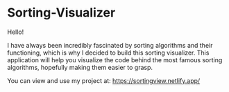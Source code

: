 # Sorting-Visualizer

Hello! 

I have always been incredibly fascinated by sorting algorithms and their functioning, which is why I decided to build this sorting visualizer. This application will help you visualize the code behind the most famous sorting algorithms, hopefully making them easier to grasp.

You can view and use my project at: https://sortingview.netlify.app/

